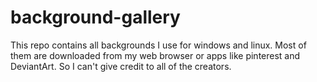 # background-gallery
This repo contains all backgrounds I use for windows and linux. Most of them are downloaded from my web browser or apps like pinterest and DeviantArt. So I can't give credit to all of the creators.
